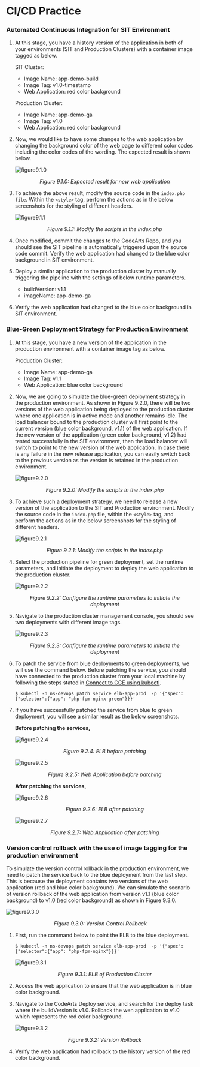 # CI/CD Practice

### Automated Continuous Integration for SIT Environment
1. At this stage, you have a history version of the application in both of your environments (SIT and Production Clusters) with a container image tagged as below.

    SIT Cluster:
    * Image Name: app-demo-build
    * Image Tag: v1.0-timestamp
    * Web Application: red color background

    Production Cluster:
    * Image Name: app-demo-ga
    * Image Tag: v1.0
    * Web Application: red color background

2. Now, we would like to have some changes to the web application by changing the background color of the web page to different color codes including the color codes of the wording. The expected result is shown below.

    ![figure9.1.0](./images/9.1.0.png)

    *<p align="center"> Figure 9.1.0: Expected result for new web application </p>*

3. To achieve the above result, modify the source code in the ```index.php file```.  Within the ```<style>``` tag, perform the actions as in the below screenshots for the styling of different headers.

    ![figure9.1.1](./images/9.1.1.png)

    *<p align="center"> Figure 9.1.1: Modify the scripts in the index.php </p>*

4. Once modified, commit the changes to the CodeArts Repo, and you should see the SIT pipeline is automatically triggered upon the source code commit. Verify the web application had changed to the blue color background in SIT environment.

5. Deploy a similar application to the production cluster by manually triggering the pipeline with the settings of below runtime parameters.

    * buildVersion: v1.1
    * imageName: app-demo-ga

6. Verify the web application had changed to the blue color background in SIT environment.

### Blue-Green Deployment Strategy for Production Environment </p>

1. At this stage, you have a new version of the application in the production environment with a container image tag as below.

    Production Cluster:
    * Image Name: app-demo-ga
    * Image Tag: v1.1
    * Web Application: blue color background

2. Now, we are going to simulate the blue-green deployment strategy in the production environment. As shown in Figure 9.2.0, there will be two versions of the web application being deployed to the production cluster where one application is in active mode and another remains idle. The load balancer bound to the production cluster will first point to the current version (blue color background, v1.1) of the web application. If the new version of the application (green color background, v1.2) had tested successfully in the SIT environment, then the load balancer will switch to point to the new version of the web application. In case there is any failure in the new release application, you can easily switch back to the previous version as the version is retained in the production environment.

    ![figure9.2.0](./images/9.2.0.png)

    *<p align="center"> Figure 9.2.0: Modify the scripts in the index.php </p>*

3. To achieve such a deployment strategy, we need to release a new version of the application to the SIT and Production environment. Modify the source code in the ```index.php``` file, within the ```<style>``` tag, and perform the actions as in the below screenshots for the styling of different headers.

    ![figure9.2.1](./images/9.2.1.png)

    *<p align="center"> Figure 9.2.1: Modify the scripts in the index.php </p>*

4. Select the production pipeline for green deployment, set the runtime parameters, and initiate the deployment to deploy the web application to the production cluster. 

    ![figure9.2.2](./images/9.2.2.png)

    *<p align="center"> Figure 9.2.2: Configure the runtime parameters to initiate the deployment </p>*

5. Navigate to the production cluster management console, you should see two deployments with different image tags.

    ![figure9.2.3](./images/9.2.3.png)

    *<p align="center"> Figure 9.2.3: Configure the runtime parameters to initiate the deployment </p>*

6. To patch the service from blue deployments to green deployments, we will use the command below. Before patching the service, you should have connected to the production cluster from your local machine by following the steps stated in [Connect to CCE using kubectl](https://support.huaweicloud.com/intl/en-us/usermanual-cce/cce_10_0107.html).

    ```$ kubectl -n ns-devops patch service elb-app-prod  -p '{"spec":{"selector":{"app": "php-fpm-nginx-green"}}}'```

7. If you have successfully patched the service from blue to green deployment, you will see a similar result as the below screenshots.
    
    **Before patching the services,**

    ![figure9.2.4](./images/9.2.4.png)
    
    *<p align="center"> Figure 9.2.4: ELB before patching </p>*

    ![figure9.2.5](./images/9.2.5.png)
    
    *<p align="center"> Figure 9.2.5: Web Application before patching </p>*

    **After patching the services,**

    ![figure9.2.6](./images/9.2.6.png)
    
    *<p align="center"> Figure 9.2.6: ELB after patching </p>*

    ![figure9.2.7](./images/9.2.7.png)
    
    *<p align="center"> Figure 9.2.7: Web Application after patching </p>*

### Version control rollback with the use of image tagging for the production environment

To simulate the version control rollback in the production environment, we need to patch the service back to the blue deployment from the last step. This is because the deployment contains two versions of the web application (red and blue color background). We can simulate the scenario of version rollback of the web application from version v1.1 (blue color background) to v1.0 (red color background) as shown in Figure 9.3.0. 

![figure9.3.0](./images/9.3.0.png)

 *<p align="center"> Figure 9.3.0: Version Control Rollback </p>*

1. First, run the command below to point the ELB to the blue deployment.
    
    ```$ kubectl -n ns-devops patch service elb-app-prod  -p '{"spec":{"selector":{"app": "php-fpm-nginx"}}}'```

    ![figure9.3.1](./images/9.3.1.png)
    
    *<p align="center"> Figure 9.3.1: ELB of Production Cluster </p>*

2. Access the web application to ensure that the web application is in blue color background.

3. Navigate to the CodeArts Deploy service, and search for the deploy task where the buildVersion is v1.0. Rollback the wen application to v1.0 which represents the red color background.

    ![figure9.3.2](./images/9.3.2.png)
    
    *<p align="center"> Figure 9.3.2: Version Rollback </p>*

4. Verify the web application had rollback to the history version of the red color background.
